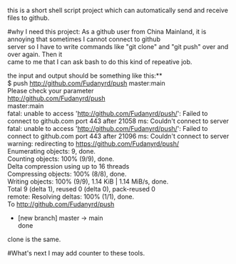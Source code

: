 this is a short shell script project which can automatically send and receive files to github.    

#why I need this project:
As a github user from China Mainland, it is annoying that sometimes I cannot connect to github       
server so I have to write commands like "git clone" and "git push" over and over again. Then it    
came to me that I can ask bash to do this kind of repeative job.

the input and output should be something like this:**    
$ push http://github.com/Fudanyrd/push master:main    
Please check your parameter     
http://github.com/Fudanyrd/push    
master:main     
fatal: unable to access 'http://github.com/Fudanyrd/push/': Failed to connect to github.com port 443 after 21058 ms: Couldn't connect to server     
fatal: unable to access 'http://github.com/Fudanyrd/push/': Failed to connect to github.com port 443 after 21096 ms: Couldn't connect to server     
warning: redirecting to https://github.com/Fudanyrd/push/     
Enumerating objects: 9, done.     
Counting objects: 100% (9/9), done.     
Delta compression using up to 16 threads     
Compressing objects: 100% (8/8), done.    
Writing objects: 100% (9/9), 1.14 KiB | 1.14 MiB/s, done.   
Total 9 (delta 1), reused 0 (delta 0), pack-reused 0    
remote: Resolving deltas: 100% (1/1), done.    
To http://github.com/Fudanyrd/push    
 * [new branch]      master -> main    
done    

clone is the same.

#What's next
I may add counter to these tools.
